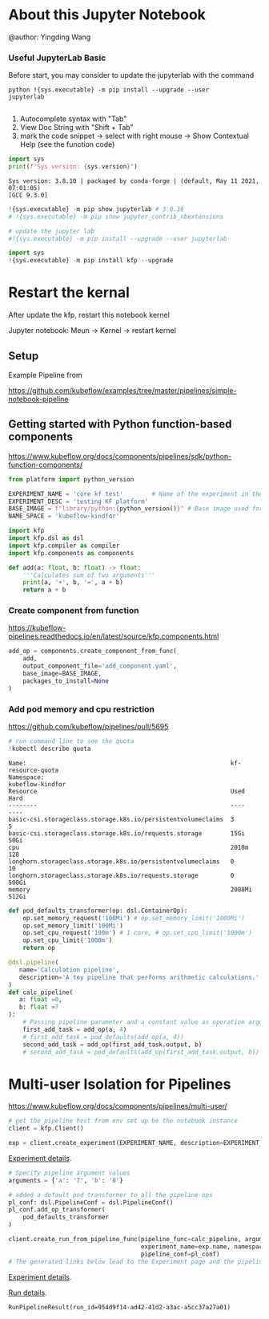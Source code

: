 # About this Jupyter Notebook

@author: Yingding Wang

### Useful JupyterLab Basic

Before start, you may consider to update the jupyterlab with the command

<code>python
!{sys.executable} -m pip install --upgrade --user jupyterlab    
</code>  

1. Autocomplete syntax with "Tab"
2. View Doc String with "Shift + Tab"
3. mark the code snippet -> select with right mouse -> Show Contextual Help (see the function code)


```python
import sys
print(f"Sys version: {sys.version}")
```

    Sys version: 3.8.10 | packaged by conda-forge | (default, May 11 2021, 07:01:05) 
    [GCC 9.3.0]



```python
!{sys.executable} -m pip show jupyterlab # 3.0.16
# !{sys.executable} -m pip show jupyter_contrib_nbextensions
```


```python
# update the jupyter lab
#!{sys.executable} -m pip install --upgrade --user jupyterlab
```


```python
import sys
!{sys.executable} -m pip install kfp --upgrade
```

# Restart the kernal
After update the kfp, restart this notebook kernel

Jupyter notebook: Meun -> Kernel -> restart kernel

## Setup
Example Pipeline from

https://github.com/kubeflow/examples/tree/master/pipelines/simple-notebook-pipeline

## Getting started with Python function-based components

https://www.kubeflow.org/docs/components/pipelines/sdk/python-function-components/


```python
from platform import python_version

EXPERIMENT_NAME = 'core kf test'        # Name of the experiment in the UI
EXPERIMENT_DESC = 'testing KF platform'
BASE_IMAGE = f"library/python:{python_version()}" # Base image used for components in the pipeline
NAME_SPACE = 'kubeflow-kindfor'
```


```python
import kfp
import kfp.dsl as dsl
import kfp.compiler as compiler
import kfp.components as components
```


```python
def add(a: float, b: float) -> float:
    '''Calculates sum of two arguments'''
    print(a, '+', b, '=', a + b)
    return a + b
```

### Create component from function

https://kubeflow-pipelines.readthedocs.io/en/latest/source/kfp.components.html



```python
add_op = components.create_component_from_func(
    add,
    output_component_file='add_component.yaml',
    base_image=BASE_IMAGE,
    packages_to_install=None  
)
```

### Add pod memory and cpu restriction

https://github.com/kubeflow/pipelines/pull/5695


```python
# run command line to see the quota
!kubectl describe quota
```

    Name:                                                         kf-resource-quota
    Namespace:                                                    kubeflow-kindfor
    Resource                                                      Used    Hard
    --------                                                      ----    ----
    basic-csi.storageclass.storage.k8s.io/persistentvolumeclaims  3       5
    basic-csi.storageclass.storage.k8s.io/requests.storage        15Gi    50Gi
    cpu                                                           2010m   128
    longhorn.storageclass.storage.k8s.io/persistentvolumeclaims   0       10
    longhorn.storageclass.storage.k8s.io/requests.storage         0       500Gi
    memory                                                        2088Mi  512Gi



```python
def pod_defaults_transformer(op: dsl.ContainerOp):
    op.set_memory_request('100Mi') # op.set_memory_limit('1000Mi')
    op.set_memory_limit('100Mi')
    op.set_cpu_request('100m') # 1 core, # op.set_cpu_limit('1000m')
    op.set_cpu_limit('1000m') 
    return op
```


```python
@dsl.pipeline(
   name='Calculation pipeline', 
   description='A toy pipeline that performs arithmetic calculations.'
)
def calc_pipeline(
   a: float =0,
   b: float =7
):
    # Passing pipeline parameter and a constant value as operation arguments
    first_add_task = add_op(a, 4)
    # first_add_task = pod_defaults(add_op(a, 4))
    second_add_task = add_op(first_add_task.output, b)
    # second_add_task = pod_defaults(add_op(first_add_task.output, b))
```

# Multi-user Isolation for Pipelines

https://www.kubeflow.org/docs/components/pipelines/multi-user/


```python
# get the pipeline host from env set up be the notebook instance
client = kfp.Client()
```


```python
exp = client.create_experiment(EXPERIMENT_NAME, description=EXPERIMENT_DESC, namespace=NAME_SPACE )
```


<a href="/pipeline/#/experiments/details/c72bc5aa-4c35-4b18-aaa7-ff459d893795" target="_blank" >Experiment details</a>.



```python
# Specify pipeline argument values
arguments = {'a': '7', 'b': '8'}

# added a default pod transformer to all the pipeline ops
pl_conf: dsl.PipelineConf = dsl.PipelineConf()
pl_conf.add_op_transformer(
    pod_defaults_transformer
)

client.create_run_from_pipeline_func(pipeline_func=calc_pipeline, arguments=arguments,
                                     experiment_name=exp.name, namespace=NAME_SPACE,
                                     pipeline_conf=pl_conf)
# The generated links below lead to the Experiment page and the pipeline run details page, respectively
```


<a href="/pipeline/#/experiments/details/c72bc5aa-4c35-4b18-aaa7-ff459d893795" target="_blank" >Experiment details</a>.



<a href="/pipeline/#/runs/details/954d9f14-ad42-41d2-a3ac-a5cc37a27a01" target="_blank" >Run details</a>.





    RunPipelineResult(run_id=954d9f14-ad42-41d2-a3ac-a5cc37a27a01)




```python

```
